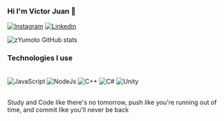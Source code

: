 
### Hi I'm Victor Juan 👋

[![Instagram](https://img.shields.io/badge/Instagram-E4405F?style=for-the-badge&logo=instagram&logoColor=white)](https://www.instagram.com/victor.yumoto/)
[![Linkedin](https://img.shields.io/badge/LinkedIn-0077B5?style=for-the-badge&logo=linkedin&logoColor=white)](https://www.linkedin.com/in/victor-juan-yumoto/)

![zYumoto GitHub stats](https://github-readme-stats.vercel.app/api?username=zYumoto&show_icons=true&theme=tokyonight)

### Technologies I use

<div style="display: inline_block"><br/> 
<img align="center" alt="JavaScript" src="https://img.shields.io/badge/JavaScript-F7DF1E?style=for-the-badge&logo=javascript&logoColor=black" />
<img align="center" alt="NodeJs" src="https://img.shields.io/badge/Node.js-43853D?style=for-the-badge&logo=node.js&logoColor=white" />
<img align="center" alt="C++" src="https://img.shields.io/badge/C%2B%2B-00599C?style=for-the-badge&logo=c%2B%2B&logoColor=white" />
<img align="center" alt="C#" src="https://img.shields.io/badge/C%23-239120?style=for-the-badge&logo=c-sharp&logoColor=white" />
<img align="center" alt="Unity" src="https://img.shields.io/badge/Unity-100000?style=for-the-badge&logo=unity&logoColor=white" />
</div> <br/>

Study and Code like there's no tomorrow, push like you're running out of time, and commit like you'll never be back 
